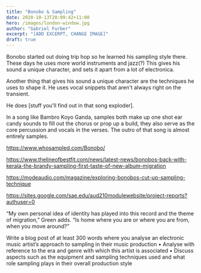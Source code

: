 ```yaml
---
title: "Bonobo & Sampling"
date: 2020-10-13T20:09:42+11:00
hero: /images/london-window.jpg
author: "Gabriel Furber"
excerpt: "[ADD EXCERPT, CHANGE IMAGE]"
draft: true
---
```


Bonobo started out doing trip hop so he learned his sampling style there.
These days he uses more world instruments and jazz(?)
This gives his sound a unique character, and sets it apart from a lot of electronica.



Another thing that gives his sound a unique character are the techniques he uses to shape it.
He uses vocal snippets that aren't always right on the transient.

He does [stuff you'll find out in that song exploder].

In a song like Bambro Koyo Ganda, samples both make up one shot ear candy sounds to fill out the chorus or prop up a build, they also serve as the core percussion and vocals in the verses.
The outro of that song is almost entirely samples.




https://www.whosampled.com/Bonobo/

https://www.thelineofbestfit.com/news/latest-news/bonobos-back-with-kerala-the-brandy-sampling-first-taste-of-new-album-migration

https://modeaudio.com/magazine/exploring-bonobos-cut-up-sampling-technique

https://sites.google.com/sae.edu/aud210modulewebsite/project-reports?authuser=0


“My own personal idea of identity has played into this record and the theme of migration,” Green adds. “Is home where you are or where you are from, when you move around?”



Write a blog post of at least 300 words where you analyse an electronic music artist’s approach to sampling in their music production
• Analyse with reference to the era and genre with which this artist is associated
• Discuss aspects such as the equipment and sampling techniques used and what role sampling plays in their overall production style
